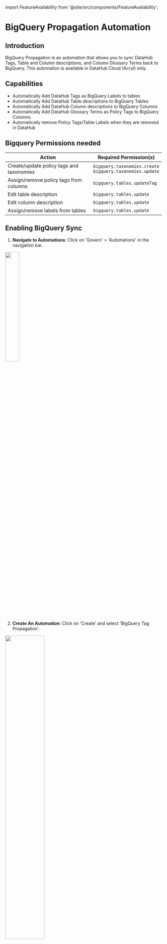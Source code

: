 import FeatureAvailability from '@site/src/components/FeatureAvailability';

# BigQuery Propagation Automation

<FeatureAvailability saasOnly />

## Introduction

BigQuery Propagation is an automation that allows you to sync DataHub Tags, Table and Column descriptions, and Column Glossary Terms back to BigQuery. This automation is available in DataHub Cloud (Acryl) only.

## Capabilities

- Automatically Add DataHub Tags as BigQuery Labels to tables
- Automatically Add DataHub Table descriptions to BigQuery Tables
- Automatically Add DataHub Column descriptions to BigQuery Columns
- Automatically Add DataHub Glossary Terms as Policy Tags to BigQuery Columns
- Automatically remove Policy Tags/Table Labels when they are removed in DataHub

## Bigquery Permissions needed

| Action | Required Permission(s) |
|--------|------------------------|
| Create/update policy tags and taxonomies | `bigquery.taxonomies.create` <br/> `bigquery.taxonomies.update` |
| Assign/remove policy tags from columns | `bigquery.tables.updateTag` |
| Edit table description | `bigquery.tables.update` |
| Edit column description | `bigquery.tables.update` |
| Assign/remove labels from tables | `bigquery.tables.update` |

## Enabling BigQuery Sync

1. **Navigate to Automations**: Click on 'Govern' > 'Automations' in the navigation bar.

  <p align="left">
    <img width="30%"  src="https://raw.githubusercontent.com/datahub-project/static-assets/main/imgs/automation/saas/automations-nav-link.png"/>
  </p>

2. **Create An Automation**: Click on 'Create' and select 'BigQuery Tag Propagation'.

  <p align="left">
    <img width="50%"  src="https://raw.githubusercontent.com/datahub-project/static-assets/main/imgs/automation/saas/bigquery-propagation/automation-type.png"/>
  </p>

3. **Configure Automation**:

    1. **Select a Propagation Action**

    <p align="left">
      <img width="50%"  src="https://raw.githubusercontent.com/datahub-project/static-assets/main/imgs/automation/saas/bigquery-propagation/automation-form.png"/>
    </p>

    | Propagation Type | DataHub Entity | BigQuery Entity | Note |
    | -------- | ------- | ------- | ------- |
    | Table Tags as Labels | [Table Tag](https://datahubproject.io/docs/tags/) | [BigQuery Label](https://cloud.google.com/bigquery/docs/labels-intro) | - |
    | Column Glossary Terms as Policy Tags | [Glossary Term on Table Column](https://datahubproject.io/docs/0.14.0/glossary/business-glossary/) | [Policy Tag](https://cloud.google.com/bigquery/docs/best-practices-policy-tags) | <ul><li>Assigned Policy tags are created under DataHub taxonomy.</li></ul><ul><li>Only the latest assigned glossary term set as policy tag. BigQuery only supports one assigned policy tag.</li></ul> <ul><li>Policy Tags are not synced to DataHub as glossary term from BigQuery.</li></ul>
    | Table Descriptions | [Table Description](https://datahubproject.io/docs/api/tutorials/descriptions/) | Table Description | - |
    | Column Descriptions | [Column Description](https://datahubproject.io/docs/api/tutorials/descriptions/) | Column Description | - |

    :::note

    You can limit propagation based on specific Tags and Glossary Terms. If none are selected, then ALL Tags or Glossary Terms will be automatically propagated to BigQuery tables and columns. (The recommended approach is to not specify a filter to avoid inconsistent states.)

    :::

    :::note

    - BigQuery supports only one Policy Tag per table field. Consequently, the most recently assigned Glossary Term will be set as the Policy Tag for that field.
    - Policy Tags cannot be applied to fields in External tables. Therefore, if a Glossary Term is assigned to a field in an External table, it will not be applied.

    :::

    2. **Fill in the required fields to connect to BigQuery, along with the name, description, and category**

    <p align="left">
      <img width="50%"  src="https://raw.githubusercontent.com/datahub-project/static-assets/main/imgs/automation/saas/bigquery-propagation/connection_config.png"/>
    </p>

    3. **Finally, click 'Save and Run' to start the automation**

## Propagating for Existing Assets

To ensure that all existing table Tags and Column Glossary Terms are propagated to BigQuery, you can back-fill historical data for existing assets. Note that the initial back-filling process may take some time, depending on the number of BigQuery assets you have.

To do so, follow these steps:

1. Navigate to the Automation you created in Step 3 above
2. Click the 3-dot "More" menu

<p align="left">
  <img width="30%"  src="https://raw.githubusercontent.com/datahub-project/static-assets/main/imgs/automation/saas/automation-more-menu.png"/>
</p>

3. Click "Initialize"

<p align="left">
  <img width="50%"  src="https://raw.githubusercontent.com/datahub-project/static-assets/main/imgs/automation/saas/automation-initialize.png"/>
</p>

This one-time step will kick off the back-filling process for existing descriptions. If you only want to begin propagating descriptions going forward, you can skip this step.

## Viewing Propagated Tags

You can view propagated Tags inside the BigQuery UI to confirm the automation is working as expected.

<p align="left">
  <img width="50%"  src="https://raw.githubusercontent.com/datahub-project/static-assets/main/imgs/automation/saas/bigquery-propagation/labels.png"/>
</p>

## Troubleshooting BigQuery Propagation

### Q: What metadata elements support bi-directional syncing between DataHub and BigQuery?

A: The following metadata elements support bi-directional syncing:

- Tags: Changes made in either DataHub or BigQuery will be reflected in the other system.
- Descriptions: Both table and column descriptions are synced bi-directionally.

### Q: Are policy tags bi-directionally synced?

A: No, policy tags are only propagated from DataHub to BigQuery, not vice versa. It is recommended not to enable `extract_policy_tags_from_catalog` during ingestion, as this will ingest policy tags as BigQuery labels. Our sync process propagates Glossary Term assignments to BigQuery as Policy Tags.

### Q: What happens during ingestion?

A: During ingestion:

- Tags and descriptions from BigQuery will be ingested into DataHub.
- Existing policy tags in BigQuery will not overwrite or create glossary terms in DataHub. It only syncs assigned column Glossary Terms from DataHub to BigQuery.

### Q: Where should I manage the glossary?

A: The expectation is that you author and manage the glossary in DataHub. Policy tags in BigQuery should be treated as a reflection of the DataHub glossary, not as the primary source of truth.

### Q: Are there any limitations with policy tags in BigQuery?

A: Yes, BigQuery only supports one policy tag per column. If multiple glossary terms are assigned to a column in DataHub, only the most recently assigned term will be set as the policy tag in BigQuery.

### Q: How frequently are changes synced between DataHub and BigQuery?

A: From DataHub to BigQuery, the sync happens when the change occurs in DataHub. BigQuery changes only happen when ingestion occurs, and the frequency depends on how often you run ingestion.

### Q: What happens if there's a conflict between DataHub and BigQuery metadata?

A: In case of conflicts (e.g., a tag is modified in both systems between syncs), the DataHub version will typically take precedence. However, it's best to make changes in one system consistently to avoid potential conflicts.

### Q: What permissions are required for bi-directional syncing?

A: Ensure that the service account used for the automation has the necessary permissions in both DataHub and BigQuery to read and write metadata. See the required BigQuery permissions at the top of the page.

## Related Documentation

- [DataHub Tags Documentation](https://datahubproject.io/docs/tags/)
- [DataHub Glossary Documentation](https://datahubproject.io/docs/glossary/business-glossary/)
- [BigQuery Labels Documentation](https://cloud.google.com/bigquery/docs/labels-intro)
- [BigQuery Policy Tags Documentation](https://cloud.google.com/bigquery/docs/best-practices-policy-tags)
